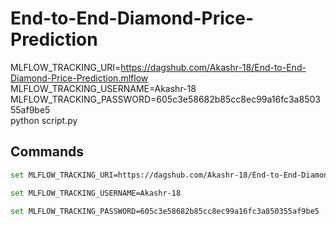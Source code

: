 # End-to-End-Diamond-Price-Prediction

MLFLOW_TRACKING_URI=https://dagshub.com/Akashr-18/End-to-End-Diamond-Price-Prediction.mlflow \
MLFLOW_TRACKING_USERNAME=Akashr-18 \
MLFLOW_TRACKING_PASSWORD=605c3e58682b85cc8ec99a16fc3a850355af9be5 \
python script.py

## Commands

```bash 
set MLFLOW_TRACKING_URI=https://dagshub.com/Akashr-18/End-to-End-Diamond-Price-Prediction.mlflow
```

```bash 
set MLFLOW_TRACKING_USERNAME=Akashr-18 
```

```bash 
set MLFLOW_TRACKING_PASSWORD=605c3e58682b85cc8ec99a16fc3a850355af9be5
```